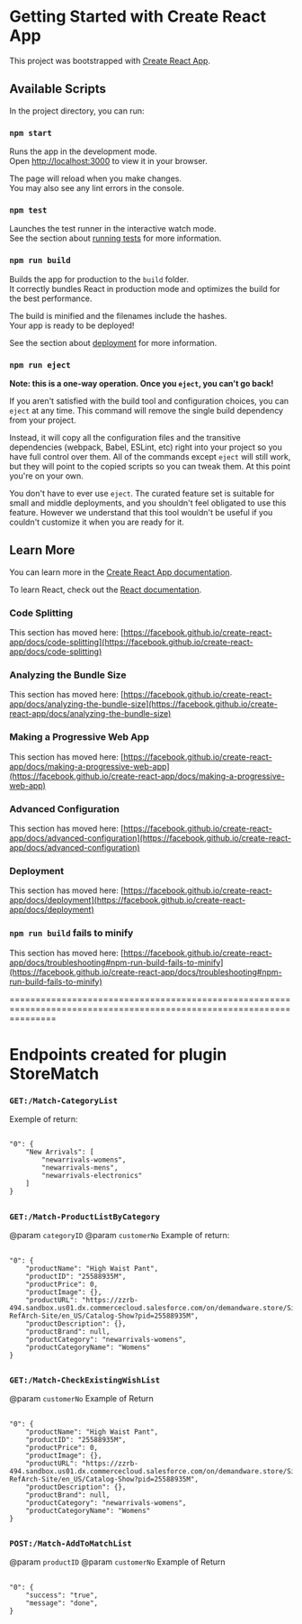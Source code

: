 # Getting Started with Create React App

This project was bootstrapped with [Create React App](https://github.com/facebook/create-react-app).

## Available Scripts

In the project directory, you can run:

### `npm start`

Runs the app in the development mode.\
Open [http://localhost:3000](http://localhost:3000) to view it in your browser.

The page will reload when you make changes.\
You may also see any lint errors in the console.

### `npm test`

Launches the test runner in the interactive watch mode.\
See the section about [running tests](https://facebook.github.io/create-react-app/docs/running-tests) for more information.

### `npm run build`

Builds the app for production to the `build` folder.\
It correctly bundles React in production mode and optimizes the build for the best performance.

The build is minified and the filenames include the hashes.\
Your app is ready to be deployed!

See the section about [deployment](https://facebook.github.io/create-react-app/docs/deployment) for more information.

### `npm run eject`

**Note: this is a one-way operation. Once you `eject`, you can't go back!**

If you aren't satisfied with the build tool and configuration choices, you can `eject` at any time. This command will remove the single build dependency from your project.

Instead, it will copy all the configuration files and the transitive dependencies (webpack, Babel, ESLint, etc) right into your project so you have full control over them. All of the commands except `eject` will still work, but they will point to the copied scripts so you can tweak them. At this point you're on your own.

You don't have to ever use `eject`. The curated feature set is suitable for small and middle deployments, and you shouldn't feel obligated to use this feature. However we understand that this tool wouldn't be useful if you couldn't customize it when you are ready for it.

## Learn More

You can learn more in the [Create React App documentation](https://facebook.github.io/create-react-app/docs/getting-started).

To learn React, check out the [React documentation](https://reactjs.org/).

### Code Splitting

This section has moved here: [https://facebook.github.io/create-react-app/docs/code-splitting](https://facebook.github.io/create-react-app/docs/code-splitting)

### Analyzing the Bundle Size

This section has moved here: [https://facebook.github.io/create-react-app/docs/analyzing-the-bundle-size](https://facebook.github.io/create-react-app/docs/analyzing-the-bundle-size)

### Making a Progressive Web App

This section has moved here: [https://facebook.github.io/create-react-app/docs/making-a-progressive-web-app](https://facebook.github.io/create-react-app/docs/making-a-progressive-web-app)

### Advanced Configuration

This section has moved here: [https://facebook.github.io/create-react-app/docs/advanced-configuration](https://facebook.github.io/create-react-app/docs/advanced-configuration)

### Deployment

This section has moved here: [https://facebook.github.io/create-react-app/docs/deployment](https://facebook.github.io/create-react-app/docs/deployment)

### `npm run build` fails to minify

This section has moved here: [https://facebook.github.io/create-react-app/docs/troubleshooting#npm-run-build-fails-to-minify](https://facebook.github.io/create-react-app/docs/troubleshooting#npm-run-build-fails-to-minify)


=====================================================================================================================
# Endpoints created for plugin StoreMatch
### `GET:/Match-CategoryList`
Exemple of return:
##
    "0": {
        "New Arrivals": [
            "newarrivals-womens",
            "newarrivals-mens",
            "newarrivals-electronics"
        ]
    }
##

### `GET:/Match-ProductListByCategory`
@param `categoryID`
@param `customerNo`
Example of return:
##
    "0": {
        "productName": "High Waist Pant",
        "productID": "25588935M",
        "productPrice": 0,
        "productImage": {},
        "productURL": "https://zzrb-494.sandbox.us01.dx.commercecloud.salesforce.com/on/demandware.store/Sites-RefArch-Site/en_US/Catalog-Show?pid=25588935M",
        "productDescription": {},
        "productBrand": null,
        "productCategory": "newarrivals-womens",
        "productCategoryName": "Womens"
    }
##


### `GET:/Match-CheckExistingWishList`
@param `customerNo`
Example of Return
##
    "0": {
        "productName": "High Waist Pant",
        "productID": "25588935M",
        "productPrice": 0,
        "productImage": {},
        "productURL": "https://zzrb-494.sandbox.us01.dx.commercecloud.salesforce.com/on/demandware.store/Sites-RefArch-Site/en_US/Catalog-Show?pid=25588935M",
        "productDescription": {},
        "productBrand": null,
        "productCategory": "newarrivals-womens",
        "productCategoryName": "Womens"
    }
##

### `POST:/Match-AddToMatchList`
@param `productID`
@param `customerNo`
Example of Return
##
    "0": {
        "success": "true",
        "message": "done",
    }
##